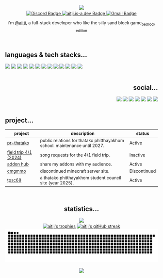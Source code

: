 <meta name="description" content="aitji.is-a.dev – addon hub, where you can download all my addons for free! Check out my latest creations and stay updated">

<div align="center">
  <a href="#aitji"><picture><img src="https://capsule-render.vercel.app/api?type=waving&height=350&color=gradient&customColorList=0,5,9,10,16,27,29&text=@aitji&reversal=false&section=header&textBg=false&desc=hello%20i'm%20aitji%2C%20a%20full-stack%20software%20developer&descSize=25&fontAlignY=40&descAlignY=58"></picture></a>
</div>

<div align="center">
  <!-- Discord Badge -->
  <a href="https://discord.gg/NVYrkFWrQh">
    <picture>
      <!-- <source
        media="(prefers-color-scheme: dark)"
        srcset="https://img.shields.io/discord/1112527603698511942.svg?style=flat&label=@aitji&logo=discord&logoColor=ffffff&color=2c0101&labelColor=571f1f">
      <source
        media="(prefers-color-scheme: light)"
        srcset="https://img.shields.io/discord/1112527603698511942.svg?style=flat&label=@aitji&logo=discord&logoColor=610761&color=800080&labelColor=ffffff"> -->
      <img
        alt="Discord Badge"
        src="https://img.shields.io/discord/1112527603698511942.svg?style=flat&label=@aitji&logo=discord&logoColor=ffffff&color=2c0101&labelColor=571f1f">
    </picture>
  </a>

  <!-- Addonhub Badge -->
  <a href="https://aitji.is-a.dev">
    <picture>
      <!-- <source
        media="(prefers-color-scheme: dark)"
        srcset="https://img.shields.io/badge/addonhub.online-2c0101?style=flat&label=Host&logo=website&logoColor=ffffff&color=2c0101&labelColor=571f1f">
      <source
        media="(prefers-color-scheme: light)"
        srcset="https://img.shields.io/badge/addonhub.online-2c0101?style=flat&label=Host&logo=website&logoColor=610761&color=800080&labelColor=ffffff"> -->
      <img
        alt="aitji.is-a.dev Badge"
        src="https://img.shields.io/badge/aitji.is%20a.dev-2c0101?style=flat&label=Host&logo=website&logoColor=ffffff&color=2c0101&labelColor=571f1f">
    </picture>
  </a>

  <!-- Gmail Badge -->
  <a href="mailto:aitji@duck.com">
    <picture>
      <!-- <source
        media="(prefers-color-scheme: dark)"
        srcset="https://img.shields.io/badge/aitji@duck.com-2c0101?style=flat&label=Gmail&logo=gmail&logoColor=ffffff&color=2c0101&labelColor=571f1f">
      <source
        media="(prefers-color-scheme: light)"
        srcset="https://img.shields.io/badge/aitji@duck.com-4c89f0?style=flat&label=Gmail&logo=gmail&logoColor=610761&color=800080&labelColor=ffffff"> -->
      <img
        alt="Gmail Badge"
        src="https://img.shields.io/badge/aitji@duck.com-2c0101?style=flat&label=Gmail&logo=gmail&logoColor=ffffff&color=2c0101&labelColor=571f1f">
    </picture>
  </a>
</div>

<div align="center">
  <p>i'm <a href="https://aitji.is-a.dev">@aitji</a>, a full-stack developer who like the silly sand block game<sub>bedrock edition</sub></p>
</div>

<br>

<div align="left">
  <h2>languages & tech stacks...</h2>
  <div>
    <a href="#"><picture><img src="https://img.shields.io/badge/html-%23E34F26.svg?style=flat&logo=html5&logoColor=white"></picture></a>
    <a href="#"><picture><img src="https://img.shields.io/badge/css-%231572B6.svg?style=flat&logo=css3&logoColor=white"></picture></a>
    <a href="#"><picture><img src="https://img.shields.io/badge/bootstrap-%23563D7C.svg?style=flat&logo=bootstrap&logoColor=white"></picture></a>
    <a href="#"><picture><img src="https://img.shields.io/badge/javaScript-%23323330.svg?style=flat&logo=javascript&logoColor=%23F7DF1E"></picture></a>
    <a href="#"><picture><img src="https://img.shields.io/badge/typeScript-%23007ACC.svg?style=flat&logo=typescript&logoColor=white"></picture></a>
    <a href="#"><picture><img src="https://img.shields.io/badge/python-3670A0?style=flat&logo=python&logoColor=ffdd54"></picture></a>
    <a href="#"><picture><img src="https://img.shields.io/badge/PHP-%23777BB4.svg?style=flat&logo=php&logoColor=white"></picture></a>
    <a href="#"><picture><img src="https://img.shields.io/badge/node.js-6DA55F?style=flat&logo=node.js&logoColor=white"></picture></a>
    <a href="#"><picture><img src="https://img.shields.io/badge/markdown-%23000000.svg?style=flat&logo=markdown&logoColor=white"></picture></a>
    <a href="#"><picture><img src="https://img.shields.io/badge/powerShell-%235391FE.svg?style=flat&logo=powershell&logoColor=white"></picture></a>
    <a href="#"><picture><img src="https://img.shields.io/badge/bash-%23121011.svg?style=flat&logo=gnu-bash&logoColor=white"></picture></a>
    <a href="#"><picture><img src="https://img.shields.io/badge/github-%23121011.svg?style=flat&logo=github&logoColor=white"></picture></a>
    <a href="#"><picture><img src="https://custom-icon-badges.demolab.com/badge/visual%20studio%20code-0078d7.svg?logo=vsc&logoColor=white"></picture></a>
  </div>
</div>

<br>

<div align="right">
  <h2>social...</h2>
  <a href="https://www.youtube.com/@aitji."><picture><img src="https://img.shields.io/badge/youTube-%23e8273d.svg?style=flat&logo=youtube&logoColor=white"></picture></a>
  <a href="https://discord.com/users/660742557009051659"><picture><img src="https://img.shields.io/badge/discord-%237289DA.svg?style=flat&logo=discord&logoColor=white"></picture></a>
  <a href="https://github.com/aitji"><picture><img src="https://img.shields.io/badge/github-%23121011.svg?style=flat&logo=github&logoColor=white"></picture></a>
  <a href="https://www.linkedin.com/in/aitji/"><picture><img src="https://custom-icon-badges.demolab.com/badge/linkedin-0A66C2?logo=linkedin-white&logoColor=fff"></picture></a>
  <a href="https://twitch.tv/aitji"><picture><img src="https://img.shields.io/badge/twitch-%239146FF.svg?logo=Twitch&logoColor=white"></picture></a>
  <a href="https://x.com/aitji_"><picture><img src="https://img.shields.io/badge/X-%23000000.svg?logo=X&logoColor=white"></picture></a>
  <a href="https://www.reddit.com/user/aitji"><picture><img src="https://img.shields.io/badge/reddit-%23FF4500.svg?logo=reddit&logoColor=white"></picture></a>
</div>

<br>

<div align="left">
  <h2>project...</h2>

<table>
  <thead>
    <tr>
      <th>project</th>
      <th>description</th>
      <th>status</th>
    </tr>
  </thead>
  <tbody>
    <tr>
      <td><a href="https://tpform.vercel.app/">pr-thatako</a></td>
      <td>public relations for thatako phitthayakhom school. maintenance until 2027.</td>
      <td>Active</td>
    </tr>
    <tr>
      <td><a href="#">field trip 4/1 (2024)</a></td>
      <td>song requests for the 4/1 field trip.</td>
      <td>Inactive</td>
    </tr>
    <tr>
      <td><a href="https://aitji.is-a.dev/">addon hub</a></td>
      <td>share my addons with my audience.</td>
      <td>Active</td>
    </tr>
    <tr>
      <td><a href="https://cmgmmo.vercel.app/">cmgmmo</a></td>
      <td>discontinued minecraft server site.</td>
      <td>Discontinued</td>
    </tr>
    <tr>
      <td><a href="https://tpsc68.ddns.net">tpsc68</a></td>
      <td>a thatako phitthayakhom student council site (year 2025).</td>
      <td>Active</td>
    </tr>
  </tbody>
</table>
</div>

<br>

<div align="center">
  <h2>statistics...</h2>
  <a href="#aitji"><picture><img src="https://count.getloli.com/@aitji?name=aitji&theme=rule34&padding=7&offset=0&align=center&scale=1.5&pixelated=1&darkmode=auto"></picture></a><br> <!-- o.O nothing to see here -->
  <div>
    <a href="#aitji"><picture><img src="https://github-profile-trophy.vercel.app/?username=aitji&theme=darkhub&no-frame=true&row=1" alt="aitji's trophies" /></picture></a>
    <a href="#aitji"><picture><img src="https://streak-stats.demolab.com?user=aitji&theme=dark&hide_border=true&short_numbers=true&date_format=M%20j%5B%2C%20Y%5D&mode=weekly&card_width=900&card_height=300" alt="aitji's gitHub streak" /></picture></a>
  </div>
  <picture>
    <source media="(prefers-color-scheme: dark)" srcset="https://raw.githubusercontent.com/aitji/aitji/output/github-snake-dark.svg" />
    <source media="(prefers-color-scheme: light)" srcset="https://raw.githubusercontent.com/aitji/aitji/output/github-snake.svg" />
    <img alt="aitji-github-snake" src="https://raw.githubusercontent.com/aitji/aitji/output/github-snake.svg" />
</picture>
</div>

<br>

<div align="center">
  <a href="#aitji"><picture>
    <img src="https://capsule-render.vercel.app/api?type=waving&height=250&color=gradient&customColorList=0,5,9,10,16,27,29&text=prefer%20contact%20on%20email&reversal=true&section=footer&textBg=false&descSize=20&fontAlignY=62">
  </picture></a>
</div>
